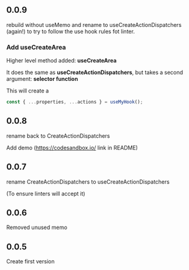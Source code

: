 ## 0.0.9

rebuild without useMemo and rename to useCreateActionDispatchers (again!)
to try to follow the use hook rules fot linter.

### Add useCreateArea

Higher level method added: **useCreateArea**

It does the same as **useCreateActionDispatchers**, but takes a second argument: **selector function**

This will create a

```ts
const { ...properties, ...actions } = useMyHook();
```

## 0.0.8

rename back to CreateActionDispatchers

Add demo (https://codesandbox.io/ link in README)

## 0.0.7

rename CreateActionDispatchers to useCreateActionDispatchers

(To ensure linters will accept it)

## 0.0.6

Removed unused memo

## 0.0.5

Create first version
